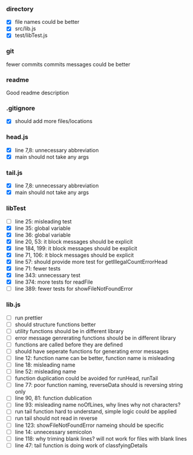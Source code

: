 ### directory 
- [x] file names could be better
- [x] src/lib.js
- [x] test/libTest.js

### git 
fewer commits
commits messages could be better

### readme
Good readme description

### .gitignore 
- [x] should add more files/locations

### head.js 
- [x] line 7,8: unnecessary abbreviation
- [x] main should not take any args

### tail.js 
- [x] line 7,8: unnecessary abbreviation
- [x] main should not take any args

### libTest 
- [ ] line 25: misleading test
- [x] line 35: global variable
- [x] line 36: global variable
- [x] line 20, 53: it block messages should be explicit
- [x] line 184, 199: it block messages should be explicit
- [x] line 71, 106: it block messages should be explicit
- [x] line 57: should provide more test for getIllegalCountErrorHead
- [x] line 71: fewer tests
- [x] line 343: unnecessary test
- [x] line 374: more tests for readFile
- [ ] line 389: fewer tests for showFileNotFoundError

### lib.js 
- [ ] run prettier
- [ ] should structure functions better
- [ ] utility functions should be in different library
- [ ] error message genrerating functions should be in different library
- [ ] functions are called before they are defined
- [ ] should have seperate functions for generating error messages
- [ ] line 12: function name can be better, function name is misleading
- [ ] line 18: misleading name
- [ ] line 52: misleading name
- [ ] function duplication could be avoided for runHead, runTail
- [ ] line 77: poor function naming, reverseData should is reversing string only
- [ ] line 90, 81: function dublication
- [ ] line 93: misleading name  noOfLines, why lines why not characters?
- [ ] run tail function hard to understand, simple logic could be applied
- [ ] run tail should not read in reverse
- [ ] line 123: showFileNotFoundError  nameing should be specific
- [ ] line 14: unnecessary semicolon
- [ ] line 118: why triming blank lines? will not work for files with blank lines
- [ ] line 47: tail function is doing work of classfyingDetails
